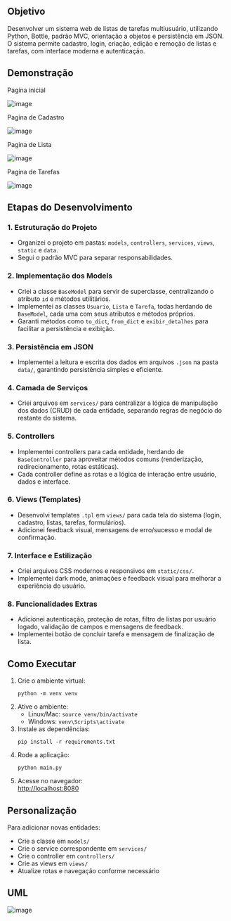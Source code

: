 ## Objetivo

Desenvolver um sistema web de listas de tarefas multiusuário, utilizando Python, Bottle, padrão MVC, orientação a objetos e persistência em JSON. O sistema permite cadastro, login, criação, edição e remoção de listas e tarefas, com interface moderna e autenticação.

## Demonstração 
Pagina inicial 

![image](https://github.com/user-attachments/assets/72e2af02-6de4-41df-9c0f-188cde0d77cf)

Pagina de Cadastro

![image](https://github.com/user-attachments/assets/e1266441-d348-47a7-afeb-83ed593d0da7)

Pagina de Lista 

![image](https://github.com/user-attachments/assets/0aa8b6fc-ff5d-44bf-bc91-f7716ead63fb)

Pagina de Tarefas 

![image](https://github.com/user-attachments/assets/9ec8b900-20e2-4c8c-9e50-41da45f246a6)



## Etapas do Desenvolvimento

### 1. Estruturação do Projeto

- Organizei o projeto em pastas: `models`, `controllers`, `services`, `views`, `static` e `data`.
- Segui o padrão MVC para separar responsabilidades.

### 2. Implementação dos Models

- Criei a classe `BaseModel` para servir de superclasse, centralizando o atributo `id` e métodos utilitários.
- Implementei as classes `Usuario`, `Lista` e `Tarefa`, todas herdando de `BaseModel`, cada uma com seus atributos e métodos próprios.
- Garanti métodos como `to_dict`, `from_dict` e `exibir_detalhes` para facilitar a persistência e exibição.

### 3. Persistência em JSON

- Implementei a leitura e escrita dos dados em arquivos `.json` na pasta `data/`, garantindo persistência simples e eficiente.

### 4. Camada de Serviços

- Criei arquivos em `services/` para centralizar a lógica de manipulação dos dados (CRUD) de cada entidade, separando regras de negócio do restante do sistema.

### 5. Controllers

- Implementei controllers para cada entidade, herdando de `BaseController` para aproveitar métodos comuns (renderização, redirecionamento, rotas estáticas).
- Cada controller define as rotas e a lógica de interação entre usuário, dados e interface.

### 6. Views (Templates)

- Desenvolvi templates `.tpl` em `views/` para cada tela do sistema (login, cadastro, listas, tarefas, formulários).
- Adicionei feedback visual, mensagens de erro/sucesso e modal de confirmação.

### 7. Interface e Estilização

- Criei arquivos CSS modernos e responsivos em `static/css/`.
- Implementei dark mode, animações e feedback visual para melhorar a experiência do usuário.

### 8. Funcionalidades Extras

- Adicionei autenticação, proteção de rotas, filtro de listas por usuário logado, validação de campos e mensagens de feedback.
- Implementei botão de concluir tarefa e mensagem de finalização de lista.

## Como Executar

1. Crie o ambiente virtual:
   ```
   python -m venv venv
   ```
2. Ative o ambiente:
   - Linux/Mac: `source venv/bin/activate`
   - Windows: `venv\Scripts\activate`
3. Instale as dependências:
   ```
   pip install -r requirements.txt
   ```
4. Rode a aplicação:
   ```
   python main.py
   ```
5. Acesse no navegador:  
   [http://localhost:8080](http://localhost:8080)

## Personalização

Para adicionar novas entidades:
- Crie a classe em `models/`
- Crie o service correspondente em `services/`
- Crie o controller em `controllers/`
- Crie as views em `views/`
- Atualize rotas e navegação conforme necessário


## UML 


![image](https://github.com/user-attachments/assets/74ce7a65-5223-4b17-ae79-c4cf3d8c2e15)
